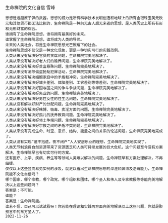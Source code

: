 生命禅院的文化自信
雪峰

    思想是远超原子弹的武器，思想的威力是所有科学技术发明创造和地球上的所有金银珠宝美元欧元和其他货币都无法比拟的，生命禅院是一种前无古人后无来者的思想，是人类历史上所有有形和无形财富的综合。
    谁拥有了生命禅院思想，谁将拥有最美好的未来。
    谁掌握了生命禅院思想，谁将成为人类的导师。
    未来的人类社会，将是生命禅院思想光芒照耀下的社会。
    生命禅院思想不仅仅是一种文化现象，更是一种切实可行的实践范例。
    人类从来没有解决好官员的贪腐问题，生命禅院完美地解决了。
    人类从来没有解决好老人们的赡养问题，生命禅院完美地解决了。
    人类从来没有解决好贫富悬殊问题，生命禅院完美地解决了。
    人类从来没有消除偷盗抢劫犯罪活动，生命禅院完美地解决了。
    人类从来没有解决婚姻家庭中的矛盾和冲突，生命禅院完美地解决了。
    人类从来没有解决好城乡差别、体脑差别、工农差别等等差别，生命禅院完美地解决了。
    人类从来没有解决好国与国之间的争斗争战问题，生命禅院完美地解决了。
    人类从来没有解决好失业的问题，生命禅院完美地解决了。
    人类从来没有解决好男性女性的性生活问题，生命禅院完美地解决了。
    人类从没有解决好财产的分配问题，生命禅院完美地解决了。
    人类从来没有解决好赌博、吸毒、卖淫方面的问题，生命禅院完美地解决了。
    人类从来没有解决好孤儿的抚养教育问题，生命禅院完美地解决了。
    人类从来没有解决好领土争端问题，生命禅院完美地解决了。
    人类从来没有解决好宗教之间的矛盾冲突问题，生命禅院完美地解决了。
    人类从来没有完成生命、时空、意识、结构、能量之间的关系的论述问题，生命禅院完美地完成了。
    人类从没有实现“道不拾遗，夜不闭户”人人安居乐业的理想，生命禅院完美地实现了。
    人类无节制浪费自然资源带来了资源匮乏和人类可持续发展的巨大危机，这个问题至今没有方案解决，生命禅院早已有切实可行的方案。
    还有医疗、上学、疾病、养生等等领域人类难以解决的问题，生命禅院早有方案处理解决，不再细提。
    仅仅以上这些显而易见实例的涉及，就足以看出生命禅院思想的深邃和渊博及浩瀚能力，生命禅院能不文化自信吗？
    哪个国家，哪个宗教，哪个政党，哪个组织和团体，哪个圣人和伟人及专家教授等等能完美地解决以上这些问题吗？
    答案是：不可能。
    谁能？
    答案是：生命禅院能。
    谁若不信，自己可以试试看呀！你若能在理论和实践两方面完美地解决以上这些问题，你就是那预言中的东方圣人了。
    2022-11-26
